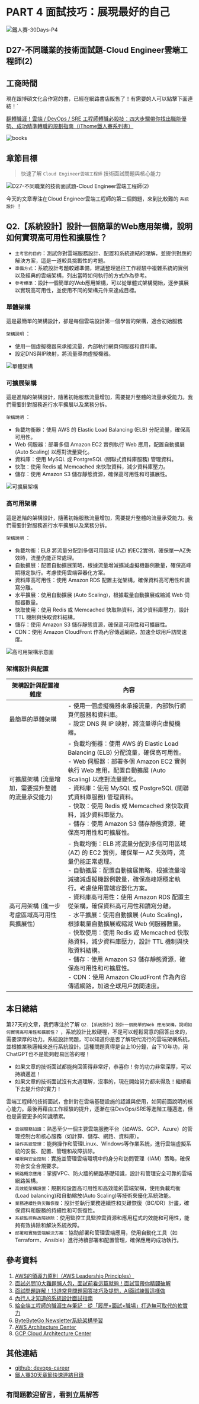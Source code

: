 # PART 4 面試技巧：展現最好的自己

![鐵人賽-30Days-P4](https://github.com/qwedsazxc78/devops-career/raw/main/docs/img/30Days-P4.png)

## D27-不同職業的技術面試題-Cloud Engineer雲端工程師(2)

## 工商時間

現在跟博碩文化合作寫的書，已經在網路書店販售了！有需要的人可以點擊下面連結！`

[翻轉職涯！雲端 / DevOps / SRE 工程師轉職必殺技：四大步驟帶你找出職能優勢、成功精準轉職的規劃指南（iThome鐵人賽系列書）](https://heyurl.cc/lQ3e4)

![books](https://github.com/qwedsazxc78/devops-career/raw/main/docs/img/books.png)

## 章節目標

> 快速了解 `Cloud Engineer雲端工程師` 技術面試問題與核心能力

![D27-不同職業的技術面試題-Cloud Engineer雲端工程師(2)](https://github.com/qwedsazxc78/devops-career/raw/main/docs/img/D27.png)

今天的文章專注在Cloud Engineer雲端工程師的第二個問題，來到比較難的 `系統設計` ！

## Q2.【系統設計】設計一個簡單的Web應用架構，說明如何實現高可用性和擴展性？

* `主考官的目的`：測試你對雲端服務設計、配置和系統連結的理解，並提供對應的解決方案，這是一道較具挑戰性的考題。
* `準備方式`：系統設計考題較難準備，建議整理過往工作經驗中複雜系統的實例以及經典的雲端架構，列出當時如何執行的方式作為參考。
* `參考標準`：設計一個簡單的Web應用架構，可以從單體式架構開始，逐步擴展以實現高可用性，並使用不同的架構元件來達成目標。

### 單體架構

這是最簡單的架構設計，卻是每個雲端設計第一個學習的架構，適合初始服務

`架構說明` ：
  + 使用一個虛擬機器來承接流量，內部執行網頁伺服器和資料庫。
  + 設定DNS與IP映射，將流量導向虛擬機器。

![單體架構](https://github.com/qwedsazxc78/devops-career/raw/main/docs/img/D27-1.png)

### 可擴展架構

這是進階的架構設計，隨著初始服務流量增加，需要提升整體的流量承受能力。我們需要針對服務進行水平擴展以及業務分拆。

`架構說明` ：
  + 負載均衡器：使用 AWS 的 Elastic Load Balancing (ELB) 分配流量，確保高可用性。
  + Web 伺服器：部署多個 Amazon EC2 實例執行 Web 應用，配置自動擴展 (Auto Scaling) 以應對流量變化。
  + 資料庫：使用 MySQL 或 PostgreSQL (關聯式資料庫服務) 管理資料。
  + 快取：使用 Redis 或 Memcached 來快取資料，減少資料庫壓力。
  + 儲存：使用 Amazon S3 儲存靜態資源，確保高可用性和可擴展性。

![可擴展架構](https://github.com/qwedsazxc78/devops-career/raw/main/docs/img/D27-2.png)

### 高可用架構

這是進階的架構設計，隨著初始服務流量增加，需要提升整體的流量承受能力。我們需要針對服務進行水平擴展以及業務分拆。

`架構說明` ：
  + 負載均衡：ELB 將流量分配到多個可用區域 (AZ) 的EC2實例，確保單一AZ失效時，流量仍能正常處理。
  + 自動擴展：配置自動擴展策略，根據流量增減擴減虛擬機器例數量，確保高峰期穩定執行。考慮使用雲端容器化方案。
  + 資料庫高可用性：使用 Amazon RDS 配置主從架構，確保資料高可用性和讀寫分離。
  + 水平擴展：使用自動擴展 (Auto Scaling)，根據載量自動擴展或縮減 Web 伺服器數量。
  + 快取使用：使用 Redis 或 Memcached 快取熱資料，減少資料庫壓力，設計 TTL 機制與快取資料結構。
  + 儲存：使用 Amazon S3 儲存靜態資源，確保高可用性和可擴展性。
  + CDN：使用 Amazon CloudFront 作為內容傳遞網路，加速全球用戶訪問速度。

![高可用架構示意圖](https://github.com/qwedsazxc78/devops-career/raw/main/docs/img/D27-3.png)

### 架構設計與配置

| 架構設計與配置複雜度 | 內容 |
| ---- | ---- |
| 最簡單的單體架構 | - 使用一個虛擬機器來承接流量，內部執行網頁伺服器和資料庫。 <br> - 設定 DNS 與 IP 映射，將流量導向虛擬機器。 |
| 可擴展架構 (流量增加，需要提升整體的流量承受能力) | - 負載均衡器：使用 AWS 的 Elastic Load Balancing (ELB) 分配流量，確保高可用性。<br>  - Web 伺服器：部署多個 Amazon EC2 實例執行 Web 應用，配置自動擴展 (Auto Scaling) 以應對流量變化。 <br> - 資料庫：使用 MySQL 或 PostgreSQL (關聯式資料庫服務) 管理資料。 <br> - 快取：使用 Redis 或 Memcached 來快取資料，減少資料庫壓力。 <br> - 儲存：使用 Amazon S3 儲存靜態資源，確保高可用性和可擴展性。 |
| 高可用架構 (進一步考慮區域高可用性與擴展性) | - 負載均衡：ELB 將流量分配到多個可用區域 (AZ) 的 EC2 實例，確保單一 AZ 失效時，流量仍能正常處理。 <br> - 自動擴展：配置自動擴展策略，根據流量增減擴減虛擬機器例數量，確保高峰期穩定執行。考慮使用雲端容器化方案。 <br> - 資料庫高可用性：使用 Amazon RDS 配置主從架構，確保資料高可用性和讀寫分離。 <br> - 水平擴展：使用自動擴展 (Auto Scaling)，根據載量自動擴展或縮減 Web 伺服器數量。 <br> - 快取使用：使用 Redis 或 Memcached 快取熱資料，減少資料庫壓力，設計 TTL 機制與快取資料結構。 <br> - 儲存：使用 Amazon S3 儲存靜態資源，確保高可用性和可擴展性。 <br> - CDN：使用 Amazon CloudFront 作為內容傳遞網路，加速全球用戶訪問速度。 |

## 本日總結

第27天的文章，我們專注於了解 `Q2.【系統設計】設計一個簡單的Web 應用架構，說明如何實現高可用性和擴展性？` ，系統設計比較硬喔，不是可以輕鬆寫意的回答出來的，需要深厚的功力。系統設計問題，可以知道你是否了解現代流行的雲端架構系統，並根據業務邏輯來進行系統設計。這種問題真得是台上10分鐘，台下10年功，用ChatGPT也不是能夠輕易回答的喔！

* 如果文章的技術面試都能夠回答得非常好，恭喜你！你的功力非常深厚，可以持續邁進！
* 如果文章的技術面試沒有太過理解，沒事的，現在開始努力都來得及！繼續看下去提升你的實力！

雲端工程師的技術面試，會針對在雲端基礎設施的認識與使用，如同前面說明的核心能力。最後再藉由工作經驗的提升，逐漸在往DevOps/SRE等進階工種邁進，但也是需要更多的知識積累。

* `雲端服務知識`：熟悉至少一個主要雲端服務平台（如AWS、GCP、Azure）的管理控制台和核心服務（如計算、儲存、網路、資料庫）。
* `操作系統管理`：能夠操作和管理Linux、Windows等作業系統，進行雲端虛擬系統的安裝、配置、管理和故障排除。
* `權限與安全控制`：實施並管理雲端環境中的身分和訪問管理（IAM）策略，確保符合安全合規要求。
* `網路概念應用`：掌握VPC、防火牆的網路基礎知識，設計和管理安全可靠的雲端網路架構。
* `高效能架構設置`：規劃和設置高可用性和高效能的雲端架構，使用負載均衡(Load balancing)和自動縮放(Auto Scaling)等技術來優化系統效能。
* `業務連續性與災難恢復`：設計並執行業務連續性和災難恢復（BC/DR）計畫，確保資料和服務的持續性和可恢復性。
* `系統監控與故障排除`：使用監控工具監控雲資源和應用程式的效能和可用性，能夠有效排除和解決系統故障。
* `部署和實施雲端解決方案`：協助部署和管理雲端應用，使用自動化工具（如Terraform、Ansible）進行持續部署和配置管理，確保應用的成功執行。

## 參考資料

1. [AWS的領導力原則（AWS Leadership Principles）](https://www.amazon.jobs/content/en/our-workplace/leadership-principles)
2. [面試必問10大難題懶人包，面試前看這篇就夠！面試官帶你精闢破解](https://www.1111.com.tw/1000w/fanshome/discussTopic.asp?cat=FANS&id=339445)
3. [面試問題詳解！13道常見問題回答技巧及提問，AI面試練習這樣做](https://blog.104.com.tw/top-nine-tricky-interview-questions-and-best-answers/)
4. [內行人才知道的系統設計面試指南](https://www.books.com.tw/products/0010903454)
5. [給全端工程師的職涯生存筆記：從「履歷×面試×職場」打造無可取代的軟實力](https://www.books.com.tw/products/0010928379)
6. [ByteByteGo Newsletter系統架構學習](https://blog.bytebytego.com/p/which-cloud-provider-should-be-used)
7. [AWS Architecture Center](https://aws.amazon.com/architecture/)
8. [GCP Cloud Architecture Center](https://cloud.google.com/architecture)

## 其他連結

* [github: devops-career](https://github.com/qwedsazxc78/devops-career/tree/main)
* [鐵人賽30天章節快速連結目錄](https://ithelp.ithome.com.tw/articles/10351094)

## `有問題歡迎留言，看到立馬解答`
